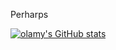 Perharps

<!-- [![Anurag's GitHub stats](https://github-readme-stats.vercel.app/api?username=CrazyHZM&theme=tokyonight)](https://github.com/anuraghazra/github-readme-stats) -->
[![olamy's GitHub stats](https://github-readme-stats-git-masterrstaa-rickstaa.vercel.app/api?username=olamy&theme=tokyonight)](https://github.com/anuraghazra/github-readme-stats)
